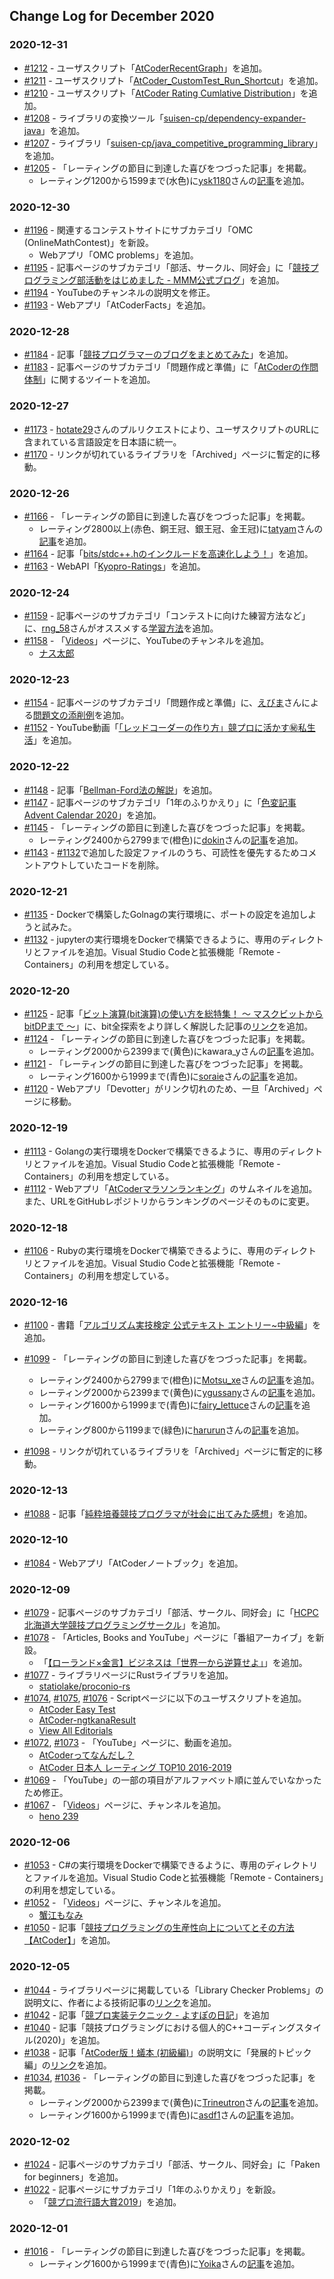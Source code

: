 ## Change Log for December 2020

### 2020-12-31

- [#1212](https://github.com/KATO-Hiro/AtCoderClans/pull/1212) - ユーザスクリプト「[AtCoderRecentGraph](https://greasyfork.org/ja/scripts/418562-atcoderrecentgraph)」を追加。
- [#1211](https://github.com/KATO-Hiro/AtCoderClans/pull/1211) - ユーザスクリプト「[AtCoder_CustomTest_Run_Shortcut](https://greasyfork.org/ja/scripts/418633-atcoder-customtest-run-shortcut)」を追加。
- [#1210](https://github.com/KATO-Hiro/AtCoderClans/pull/1210) - ユーザスクリプト「[AtCoder Rating Cumlative Distribution](https://greasyfork.org/ja/scripts/419055-atcoder-rating-cumulative-distribution)」を追加。
- [#1208](https://github.com/KATO-Hiro/AtCoderClans/pull/1208) - ライブラリの変換ツール「[suisen-cp/dependency-expander-java](https://github.com/suisen-cp/dependency-expander-java)」を追加。
- [#1207](https://github.com/KATO-Hiro/AtCoderClans/pull/1207) - ライブラリ「[suisen-cp/java_competitive_programming_library](https://github.com/suisen-cp/java_competitive_programming_library)」を追加。
- [#1205](https://github.com/KATO-Hiro/AtCoderClans/pull/1205) - 「レーティングの節目に到達した喜びをつづった記事」を掲載。
  - レーティング1200から1599まで(水色)に[ysk1180](https://atcoder.jp/users/ysk1180)さんの[記事](https://ysk-pro.hatenablog.com/entry/atcoder-light-blue)を追加。

### 2020-12-30

- [#1196](https://github.com/KATO-Hiro/AtCoderClans/pull/1196) - 関連するコンテストサイトにサブカテゴリ「OMC (OnlineMathContest)」を新設。
  - Webアプリ「OMC problems」を追加。
- [#1195](https://github.com/KATO-Hiro/AtCoderClans/pull/1195) - 記事ページのサブカテゴリ「部活、サークル、同好会」に「[競技プログラミング部活動をはじめました - MMM公式ブログ](https://blog.mmmcorp.co.jp/blog/2020/12/26/competitive-programming-club/)」を追加。
- [#1194](https://github.com/KATO-Hiro/AtCoderClans/pull/1194) - YouTubeのチャンネルの説明文を修正。
- [#1193](https://github.com/KATO-Hiro/AtCoderClans/pull/1193) - Webアプリ「AtCoderFacts」を追加。

### 2020-12-28

- [#1184](https://github.com/KATO-Hiro/AtCoderClans/pull/1184) - 記事「[競技プログラマーのブログをまとめてみた](https://blog.hamayanhamayan.com/entry/2020/12/24/001540)」を追加。
- [#1183](https://github.com/KATO-Hiro/AtCoderClans/pull/1183) - 記事ページのサブカテゴリ「問題作成と準備」に「[AtCoderの作問体制](https://twitter.com/rng_58/status/1338131584042422272)」に関するツイートを追加。

### 2020-12-27

- [#1173](https://github.com/KATO-Hiro/AtCoderClans/pull/1173) - [hotate29](https://github.com/hotate29)さんのプルリクエストにより、ユーザスクリプトのURLに含まれている言語設定を日本語に統一。
- [#1170](https://github.com/KATO-Hiro/AtCoderClans/pull/1170) - リンクが切れているライブラリを「Archived」ページに暫定的に移動。

### 2020-12-26

- [#1166](https://github.com/KATO-Hiro/AtCoderClans/pull/1166) - 「レーティングの節目に到達した喜びをつづった記事」を掲載。
  - レーティング2800以上(赤色、銅王冠、銀王冠、金王冠)に[tatyam](https://atcoder.jp/users/tatyam)さんの[記事](https://tatyam.hatenablog.com/entry/2020/12/24/030404)を追加。
- [#1164](https://github.com/KATO-Hiro/AtCoderClans/pull/1164) - 記事「[bits/stdc++.hのインクルードを高速化しよう！](https://qiita.com/DaikiSuyama/items/e502e09a1090f4a2cee3)」を追加。
- [#1163](https://github.com/KATO-Hiro/AtCoderClans/pull/1163) - WebAPI「[Kyopro-Ratings](https://github.com/algon-320/Kyopro-Ratings)」を追加。

### 2020-12-24

- [#1159](https://github.com/KATO-Hiro/AtCoderClans/pull/1159) - 記事ページのサブカテゴリ「コンテストに向けた練習方法など」に、[rng_58](https://twitter.com/rng_58)さんがオススメする[学習方法](https://twitter.com/rng_58_old/status/1238824295230361600)を追加。
- [#1158](https://github.com/KATO-Hiro/AtCoderClans/pull/1158) - 「[Videos](https://kato-hiro.github.io/AtCoderClans/videos)」ページに、YouTubeのチャンネルを追加。
  - [ナス太郎](https://www.youtube.com/channel/UCs7sxmQBTBqtuGzsEWCUupQ)

### 2020-12-23

- [#1154](https://github.com/KATO-Hiro/AtCoderClans/pull/1154) - 記事ページのサブカテゴリ「問題作成と準備」に、[えびま](https://twitter.com/evima0)さんによる[問題文の添削例](https://twitter.com/rng_58/status/1341339233043111940)を追加。
- [#1152](https://github.com/KATO-Hiro/AtCoderClans/pull/1152) - YouTube動画「[「レッドコーダーの作り方」競プロに活かす㊙私生活](https://www.youtube.com/watch?v=bQ9vSFDIxLo)」を追加。

### 2020-12-22

- [#1148](https://github.com/KATO-Hiro/AtCoderClans/pull/1148) - 記事「[Bellman-Ford法の解説](https://qiita.com/wakimiko/items/69b86627bea0e8fe29d5)」を追加。
- [#1147](https://github.com/KATO-Hiro/AtCoderClans/pull/1147) - 記事ページのサブカテゴリ「1年のふりかえり」に「[色変記事 Advent Calendar 2020](https://adventar.org/calendars/5178)」を追加。
- [#1145](https://github.com/KATO-Hiro/AtCoderClans/pull/1145) - 「レーティングの節目に到達した喜びをつづった記事」を掲載。
  - レーティング2400から2799まで(橙色)に[dokin](https://atcoder.jp/users/dokin)さんの[記事](https://dokinac.hatenablog.com/entry/2020/12/21/170425)を追加。
- [#1143](https://github.com/KATO-Hiro/AtCoderClans/pull/1143) - [#1132](https://github.com/KATO-Hiro/AtCoderClans/pull/1132)で追加した設定ファイルのうち、可読性を優先するためコメントアウトしていたコードを削除。

### 2020-12-21

- [#1135](https://github.com/KATO-Hiro/AtCoderClans/pull/1135) - Dockerで構築したGolnagの実行環境に、ポートの設定を追加しようと試みた。
- [#1132](https://github.com/KATO-Hiro/AtCoderClans/pull/1132) - jupyterの実行環境をDockerで構築できるように、専用のディレクトリとファイルを追加。Visual Studio Codeと拡張機能「Remote - Containers」の利用を想定している。

### 2020-12-20

- [#1125](https://github.com/KATO-Hiro/AtCoderClans/pull/1125) - 記事「[ビット演算(bit演算)の使い方を総特集！ 〜 マスクビットからbitDPまで 〜](https://qiita.com/drken/items/7c6ff2aa4d8fce1c9361)」に、bit全探索をより詳しく解説した記事の[リンク](https://drken1215.hatenablog.com/entry/2019/12/14/171657)を追加。
- [#1124](https://github.com/KATO-Hiro/AtCoderClans/pull/1124) - 「レーティングの節目に到達した喜びをつづった記事」を掲載。
  - レーティング2000から2399まで(黄色)にkawara_yさんの[記事](http://brokentile.hatenablog.com/entry/2020/12/18/073314)を追加。
- [#1121](https://github.com/KATO-Hiro/AtCoderClans/pull/1121) - 「レーティングの節目に到達した喜びをつづった記事」を掲載。
  - レーティング1600から1999まで(青色)に[soraie](https://atcoder.jp/users/soraie)さんの[記事](https://qiita.com/soraie/items/9c5ea617cdd6547e2853)を追加。
- [#1120](https://github.com/KATO-Hiro/AtCoderClans/pull/1120) - Webアプリ「Devotter」がリンク切れのため、一旦「Archived」ページに移動。

### 2020-12-19

- [#1113](https://github.com/KATO-Hiro/AtCoderClans/pull/1113) - Golangの実行環境をDockerで構築できるように、専用のディレクトリとファイルを追加。Visual Studio Codeと拡張機能「Remote - Containers」の利用を想定している。
- [#1112](https://github.com/KATO-Hiro/AtCoderClans/pull/1112) - Webアプリ「[AtCoderマラソンランキング](https://tomerun.github.io/atcoder_marathon_ranking/index.html)」のサムネイルを追加。また、URLをGitHubレポジトリからランキングのページそのものに変更。

### 2020-12-18

- [#1106](https://github.com/KATO-Hiro/AtCoderClans/pull/1106) - Rubyの実行環境をDockerで構築できるように、専用のディレクトリとファイルを追加。Visual Studio Codeと拡張機能「Remote - Containers」の利用を想定している。

### 2020-12-16

- [#1100](https://github.com/KATO-Hiro/AtCoderClans/pull/1100) - 書籍「[アルゴリズム実技検定 公式テキスト エントリー~中級編](https://www.amazon.co.jp/gp/product/483997277X/ref=as_li_ss_tl?ie=UTF8&linkCode=sl1&tag=rust-twitter-22&linkId=f436393e211c3e53630445f04c8d65c9&language=ja_JP)」を追加。
- [#1099](https://github.com/KATO-Hiro/AtCoderClans/pull/1099) - 「レーティングの節目に到達した喜びをつづった記事」を掲載。
  - レーティング2400から2799まで(橙色)に[Motsu_xe](https://atcoder.jp/users/Motsu_xe)さんの[記事](https://motsu-xe.hatenablog.com/entry/2020/12/07/000807)を追加。
  - レーティング2000から2399まで(黄色)に[ygussany](https://atcoder.jp/users/ygussany)さんの[記事](https://ygussany.hatenablog.com/entry/2020/12/04/000000)を追加。
  - レーティング1600から1999まで(青色)に[fairy_lettuce](https://atcoder.jp/users/fairy_lettuce)さんの[記事](https://fairy-lettuce.hatenadiary.com/entry/kyopro-colorchange-blue)を追加。
  - レーティング800から1199まで(緑色)に[harurun](https://atcoder.jp/users/harurun)さんの[記事](https://harurunppp.hatenablog.com/entry/2020/12/16/000000)を追加。

- [#1098](https://github.com/KATO-Hiro/AtCoderClans/pull/1098) - リンクが切れているライブラリを「Archived」ページに暫定的に移動。

### 2020-12-13

- [#1088](https://github.com/KATO-Hiro/AtCoderClans/pull/1088) - 記事「[純粋培養競技プログラマが社会に出てみた感想](https://tsutaj.hatenablog.com/entry/2020/12/13/000000)」を追加。

### 2020-12-10

- [#1084](https://github.com/KATO-Hiro/AtCoderClans/pull/1084) - Webアプリ「AtCoderノートブック」を追加。

### 2020-12-09

- [#1079](https://github.com/KATO-Hiro/AtCoderClans/pull/1079) - 記事ページのサブカテゴリ「部活、サークル、同好会」に「[HCPC 北海道大学競技プログラミングサークル](https://hcpc-hokudai.github.io/)」を追加。
- [#1078](https://github.com/KATO-Hiro/AtCoderClans/pull/1078) - 「Articles, Books and YouTube」ページに「番組アーカイブ」を新設。
  - 「[【ローランド×金言】ビジネスは「世界一から逆算せよ」](https://newspicks.com/live-movie/976/)」を追加。
- [#1077](https://github.com/KATO-Hiro/AtCoderClans/pull/1077) - ライブラリページにRustライブラリを追加。
  - [statiolake/proconio-rs](https://github.com/statiolake/proconio-rs)
- [#1074](https://github.com/KATO-Hiro/AtCoderClans/pull/1074), [#1075](https://github.com/KATO-Hiro/AtCoderClans/pull/1075), [#1076](https://github.com/KATO-Hiro/AtCoderClans/pull/1076) - Scriptページに以下のユーザスクリプトを追加。
  - [AtCoder Easy Test](https://greasyfork.org/ja/scripts/415946-atcoder-easy-test)
  - [AtCoder-ngtkanaResult](https://greasyfork.org/ja/scripts/416384-atcoder-ngtkanaresult)
  - [View All Editorials](https://greasyfork.org/ja/scripts/416554-view-all-editorials)
- [#1072](https://github.com/KATO-Hiro/AtCoderClans/pull/1072), [#1073](https://github.com/KATO-Hiro/AtCoderClans/pull/1073) - 「YouTube」ページに、動画を追加。
  - [AtCoderってなんだし？](https://www.youtube.com/watch?v=Xh7Uc486SrM)
  - [AtCoder 日本人 レーティング TOP10 2016-2019](https://www.youtube.com/watch?v=1oct64q2V5g)
- [#1069](https://github.com/KATO-Hiro/AtCoderClans/pull/1069) - 「YouTube」の一部の項目がアルファベット順に並んでいなかったため修正。
- [#1067](https://github.com/KATO-Hiro/AtCoderClans/pull/1067) - 「[Videos](https://kato-hiro.github.io/AtCoderClans/videos)」ページに、チャンネルを追加。
  - [heno 239](https://www.youtube.com/channel/UCmYTD76ZGm8hcrzaI7xJLAg)

### 2020-12-06

- [#1053](https://github.com/KATO-Hiro/AtCoderClans/pull/1053) - C#の実行環境をDockerで構築できるように、専用のディレクトリとファイルを追加。Visual Studio Codeと拡張機能「Remote - Containers」の利用を想定している。
- [#1052](https://github.com/KATO-Hiro/AtCoderClans/pull/1052) - 「[Videos](https://kato-hiro.github.io/AtCoderClans/videos)」ページに、チャンネルを追加。
  - [蟹江もなみ](https://www.youtube.com/channel/UC5OB45jE0XqRyXdGETY-2-w)
- [#1050](https://github.com/KATO-Hiro/AtCoderClans/pull/1050) - 記事「[競技プログラミングの生産性向上についてとその方法【AtCoder】](https://qiita.com/Kota-Y/items/0f3b9206516fe426188a)」を追加。

### 2020-12-05

- [#1044](https://github.com/KATO-Hiro/AtCoderClans/pull/1044) - ライブラリページに掲載している「Library Checker Problems」の説明文に、作者による技術記事の[リンク](https://yosupo.hatenablog.com/entry/2020/01/02/001617)を追加。
- [#1042](https://github.com/KATO-Hiro/AtCoderClans/pull/1042) - 記事「[競プロ実装テクニック - よすぽの日記](https://yosupo.hatenablog.com/entry/2020/07/30/221504)」を追加
- [#1040](https://github.com/KATO-Hiro/AtCoderClans/pull/1040) - 記事「競技プログラミングにおける個人的C++コーディングスタイル(2020)」を追加。
- [#1038](https://github.com/KATO-Hiro/AtCoderClans/pull/1038) - 記事「[AtCoder版！蟻本 (初級編)](https://qiita.com/drken/items/e77685614f3c6bf86f44)」の説明文に「発展的トピック編」の[リンク](https://qiita.com/drken/items/0de3d205690d92307b7c)を追加。
- [#1034](https://github.com/KATO-Hiro/AtCoderClans/pull/1034), [#1036](https://github.com/KATO-Hiro/AtCoderClans/pull/1036) - 「レーティングの節目に到達した喜びをつづった記事」を掲載。
  - レーティング2000から2399まで(黄色)に[Trineutron](https://atcoder.jp/users/Trineutron)さんの[記事](https://qiita.com/trineutron/items/f2d676d669db352260e7)を追加。
  - レーティング1600から1999まで(青色)に[asdf1](https://atcoder.jp/users/asdf1)さんの[記事](https://asdf1.hatenablog.com/entry/2020/01/13/134423)を追加。

### 2020-12-02

- [#1024](https://github.com/KATO-Hiro/AtCoderClans/pull/1024) - 記事ページのサブカテゴリ「部活、サークル、同好会」に「Paken for beginners」を追加。
- [#1022](https://github.com/KATO-Hiro/AtCoderClans/pull/1022) - 記事ページにサブカテゴリ「1年のふりかえり」を新設。
  - 「[競プロ流行語大賞2019](https://twitter.com/dem08656775/status/1211856180147941378)」を追加。

### 2020-12-01

- [#1016](https://github.com/KATO-Hiro/AtCoderClans/pull/1016) - 「レーティングの節目に到達した喜びをつづった記事」を掲載。
  - レーティング1600から1999まで(青色)に[Yoika](https://atcoder.jp/users/Yoika)さんの[記事](https://minatoyoika.hatenablog.com/entry/2020/11/12/212346)を追加。
